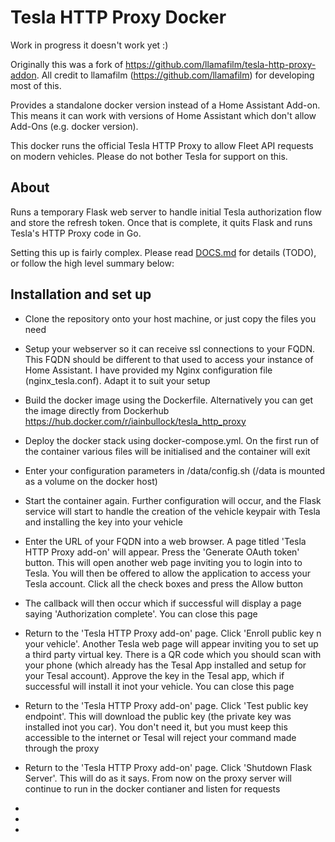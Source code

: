 # Tesla HTTP Proxy Docker

Work in progress it doesn't work yet :)

Originally this was a fork of https://github.com/llamafilm/tesla-http-proxy-addon. All credit to llamafilm (https://github.com/llamafilm) for developing most of this. 

Provides a standalone docker version instead of a Home Assistant Add-on. This means it can work with versions of Home Assistant which don't allow Add-Ons (e.g. docker version).

This docker runs the official Tesla HTTP Proxy to allow Fleet API requests on modern vehicles. Please do not bother Tesla for support on this.

## About
Runs a temporary Flask web server to handle initial Tesla authorization flow and store the refresh token.  Once that is complete, it quits Flask and runs Tesla's HTTP Proxy code in Go.

Setting this up is fairly complex.  Please read [DOCS.md](./tesla_http_proxy/DOCS.md) for details (TODO), or follow the high level summary below:

## Installation and set up

 - Clone the repository onto your host machine, or just copy the files you need

 - Setup your webserver so it can receive ssl connections to your FQDN. This FQDN should be different to that used to access your instance of Home Assistant. I have provided my Nginx configuration file (nginx_tesla.conf). Adapt it to suit your setup 

 - Build the docker image using the Dockerfile. Alternatively you can get the image directly from Dockerhub https://hub.docker.com/r/iainbullock/tesla_http_proxy

 - Deploy the docker stack using docker-compose.yml. On the first run of the container various files will be initialised and the container will exit

 - Enter your configuration parameters in /data/config.sh (/data is mounted as a volume on the docker host)
 
 - Start the container again. Further configuration will occur, and the Flask service will start to handle the creation of the vehicle keypair with Tesla and installing the key into your vehicle

 - Enter the URL of your FQDN into a web browser. A page titled 'Tesla HTTP Proxy add-on' will appear. Press the 'Generate OAuth token' button. This will open another web page inviting you to login into to Tesla. You will then be offered to allow the application to access your Tesla account. Click all the check boxes and press the Allow button

 - The callback will then occur which if successful will display a page saying 'Authorization complete'. You can close this page

 - Return to the 'Tesla HTTP Proxy add-on' page. Click 'Enroll public key n your vehicle'. Another Tesla web page will appear inviting you to set up a third party virtual key. There is a QR code which you should scan with your phone (which already has the Tesal App installed and setup for your Tesal account). Approve the key in the Tesal app, which if successful will install it inot your vehicle. You can close this page

 - Return to the 'Tesla HTTP Proxy add-on' page. Click 'Test public key endpoint'. This will download the public key (the private key was installed inot you car). You don't need it, but you must keep this accessible to the internet or Tesal will reject your command made through the proxy

 - Return to the 'Tesla HTTP Proxy add-on' page. Click 'Shutdown Flask Server'. This will do as it says. From now on the proxy server will continue to run in the docker contianer and listen for requests

 - 

 - 
 - 
